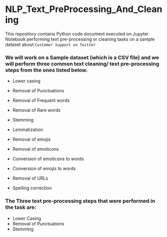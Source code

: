 # NLP_Text_PreProcessing_And_Cleaning
This repository contains Python code document executed on Jupyter Notebook performing text pre-processing or cleaning tasks on a sample dataset about `Customer Support on Twitter`
### We will work on a Sample dataset (which is a CSV file) and we will perform three common text cleaning/ text pre-processing steps from the ones listed below. 

- Lower casing

- Removal of Punctuations

- Removal of Frequent words

- Removal of Rare words

- Stemming

- Lemmatization

- Removal of emojis

- Removal of emoticons

- Conversion of emoticons to words

- Conversion of emojis to words

- Removal of URLs

- Spelling correction

### The Three text pre-processing steps that were performed in the task are:

- Lower Casing
- Removal of Punctuations
- Stemming
